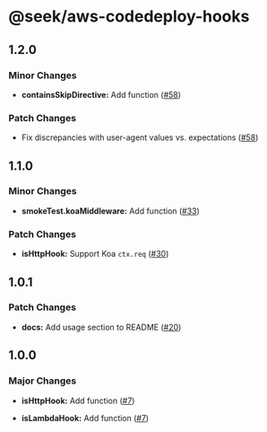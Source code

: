 # @seek/aws-codedeploy-hooks

## 1.2.0

### Minor Changes

- **containsSkipDirective:** Add function ([#58](https://github.com/seek-oss/aws-codedeploy-hooks/pull/58))

### Patch Changes

- Fix discrepancies with user-agent values vs. expectations ([#58](https://github.com/seek-oss/aws-codedeploy-hooks/pull/58))

## 1.1.0

### Minor Changes

- **smokeTest.koaMiddleware:** Add function ([#33](https://github.com/seek-oss/aws-codedeploy-hooks/pull/33))

### Patch Changes

- **isHttpHook:** Support Koa `ctx.req` ([#30](https://github.com/seek-oss/aws-codedeploy-hooks/pull/30))

## 1.0.1

### Patch Changes

- **docs:** Add usage section to README ([#20](https://github.com/seek-oss/aws-codedeploy-hooks/pull/20))

## 1.0.0

### Major Changes

- **isHttpHook:** Add function ([#7](https://github.com/seek-oss/aws-codedeploy-hooks/pull/7))

- **isLambdaHook:** Add function ([#7](https://github.com/seek-oss/aws-codedeploy-hooks/pull/7))
